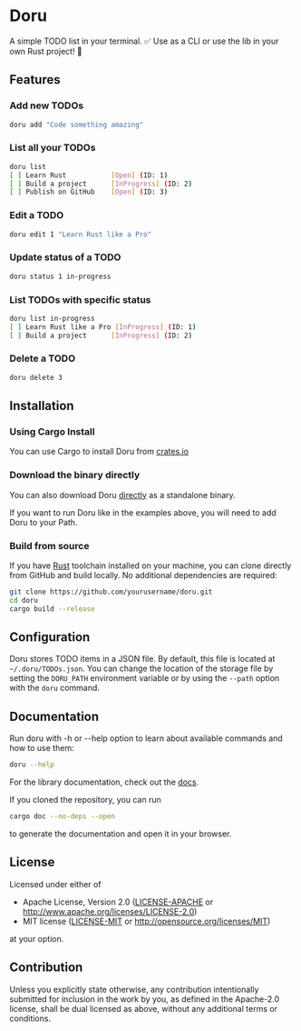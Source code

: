 # Doru

A simple TODO list in your terminal. ✅
Use as a CLI or use the lib in your own Rust project! 🚀

## Features

### Add new TODOs

```sh
doru add "Code something amazing"
```

### List all your TODOs

```sh
doru list
[ ] Learn Rust           [Open] (ID: 1)
[ ] Build a project      [InProgress] (ID: 2)
[ ] Publish on GitHub    [Open] (ID: 3)
```

### Edit a TODO

```sh
doru edit 1 "Learn Rust like a Pro"
```

### Update status of a TODO

```sh
doru status 1 in-progress
```

### List TODOs with specific status

```sh
doru list in-progress
[ ] Learn Rust like a Pro [InProgress] (ID: 1)
[ ] Build a project      [InProgress] (ID: 2)
```

### Delete a TODO

```sh
doru delete 3
```

## Installation

### Using Cargo Install

You can use Cargo to install Doru from [crates.io](https://crates.io/)

### Download the binary directly

You can also download Doru [directly](https://github.com/matej-almasi/doru/releases) as a standalone binary.

If you want to run Doru like in the examples above, you will need to add Doru
to your Path.

### Build from source

If you have [Rust](https://www.rust-lang.org/) toolchain installed on your
machine, you can clone directly from GitHub and build locally. No additional
dependencies are required:

```sh
git clone https://github.com/yourusername/doru.git
cd doru
cargo build --release
```

## Configuration

Doru stores TODO items in a JSON file. By default, this file is located at
`~/.doru/TODOs.json`. You can change the location of the storage file by
setting the `DORU_PATH` environment variable or by using the `--path`
option with the `doru` command.

## Documentation

Run doru with -h or --help option to learn about available commands and how to
use them:

```sh
doru --help
```

For the library documentation, check out the
[docs](https://docs.rs/doru/latest/doru/).

If you cloned the repository, you can run

```sh
cargo doc --no-deps --open
```

to generate the documentation and open it in your browser.

## License

Licensed under either of

- Apache License, Version 2.0
  ([LICENSE-APACHE](LICENSE-APACHE) or http://www.apache.org/licenses/LICENSE-2.0)
- MIT license
  ([LICENSE-MIT](LICENSE-MIT) or http://opensource.org/licenses/MIT)

at your option.

## Contribution

Unless you explicitly state otherwise, any contribution intentionally submitted
for inclusion in the work by you, as defined in the Apache-2.0 license, shall
be dual licensed as above, without any additional terms or conditions.
